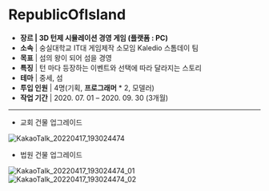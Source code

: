 # RepublicOfIsland
- **장르  |  3D 턴제 시뮬레이션 경영 게임 (플랫폼 : PC)**
- **소속**  |  숭실대학교 IT대 게임제작 소모임 Kaledio 스톰데이 팀
- **목표**  |  섬의 왕이 되어 섬을 경영
- **특징**  |  턴 마다 등장하는 이벤트와 선택에 따라 달라지는 스토리
- **테마**  |  중세, 섬
- **투입 인원**  |  4명(기획, **프로그래머** * 2, 모델러)
- **작업 기간**  |  2020. 07. 01 – 2020. 09. 30 (3개월)

---
- 교회 건물 업그레이드

![KakaoTalk_20220417_193024474](https://user-images.githubusercontent.com/66158433/163710885-a74f5598-d167-4930-bf29-278cb47c45d5.gif)

- 법원 건물 업그레이드

![KakaoTalk_20220417_193024474_01](https://user-images.githubusercontent.com/66158433/163710890-a067619b-e0fc-4ca7-8e85-e6beaf2a750c.gif)
![KakaoTalk_20220417_193024474_02](https://user-images.githubusercontent.com/66158433/163710894-c0b1bc5a-2650-4f69-957d-e1ee4686661d.gif)
